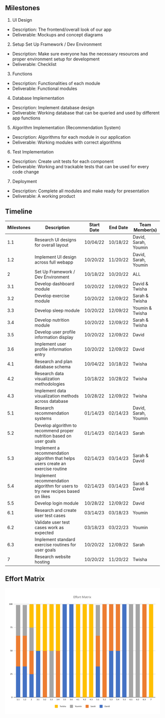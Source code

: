 ## **Milestones**

1. UI Design
- Description: The frontend/overall look of our app
- Deliverable: Mockups and concept diagrams
2. Setup Set Up Framework / Dev Environment
- Description: Make sure everyone has the necessary resources and proper environment setup for development
- Deliverable: Checklist
3. Functions
- Description: Functionalities of each module
- Deliverable: Functional modules
4. Database Implementation
- Description: Implement database design
- Deliverable: Working database that can be queried and used by different app functions
5. Algorithm Implementation (Recommendation System)
- Description: Algorithms for each module in our application
- Deliverable: Working modules with correct algorithms
6. Test Implementation
- Description: Create unit tests for each component
- Deliverable: Working and trackable tests that can be used for every code change
7. Deployment
- Description: Complete all modules and make ready for presentation
- Deliverable: A working product

## **Timeline**
**Milestones** | **Description** | **Start Date** | **End Date** | **Team Member(s)** 
---------------|-----------------|----------------|--------------|-----------------
1.1            | Research UI designs for overall layout | 10/04/22 | 10/18/22 | David, Sarah, Youmin
1.2            | Implement UI design across full webapp | 10/20/22 | 11/20/22 | David, Sarah, Youmin
2              | Set Up Framework / Dev Environment | 10/18/22 | 10/20/22 | ALL
3.1            | Develop dashboard module | 10/20/22 | 12/09/22 | David & Twisha
3.2            | Develop exercise module  | 10/20/22 | 12/09/22 | Sarah & Twisha
3.3            | Develop sleep module | 10/20/22 | 12/09/22 | Youmin & Twisha
3.4            | Develop nutrition module | 10/20/22 | 12/09/22 | Sarah & Twisha
3.5            | Develop user profile information display | 10/20/22 | 12/09/22 | David
3.6            | Implement user profile information entry | 10/20/22 | 12/09/22 | David
4.1            | Research and plan database schema | 10/04/22 | 10/18/22 | Twisha
4.2            | Research data visualization methodologies | 10/18/22 | 10/28/22 | Twisha
4.3            | Implement data visualization methods across database | 10/28/22 | 12/09/22 | Twisha
5.1            | Research recommendation systems | 01/14/23 | 02/14/23 | David, Sarah, Youmin
5.2            | Develop algorithm to recommend proper nutrition based on user goals | 01/14/23 | 02/14/23 | Sarah
5.3            | Implement a recommendation algorithm that helps users create an exercise routine | 02/14/23 | 03/14/23 | Sarah & David
5.4            | Implement recommendation algorithm for users to try new recipes based on likes | 02/14/23 | 03/14/23 | Sarah & David
5.5            | Develop login module | 10/28/22 | 12/09/22 | David
6.1            | Research and create user test cases | 03/14/23 | 03/18/23 | Youmin
6.2            | Validate user test cases work as expected | 03/18/23 | 03/22/23 | Youmin
6.3            | Implement standard exercise routines for user goals | 10/20/22 | 12/09/22 | Sarah
7              | Research website hosting | 10/20/22 | 11/20/22 | Twisha

## **Effort Matrix**
<img src="https://github.com/davidcao1337/senior-design/blob/main/effort-matrix.png">
